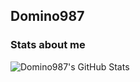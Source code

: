 ## Domino987

### Stats about me

![Domino987's GitHub Stats](https://github-readme-stats.vercel.app/api?username=Domino987&show_icons=true&title_color=fff&icon_color=79ff97&text_color=9f9f9f&bg_color=151515)

<!--
**Domino987/Domino987** is a ✨ _special_ ✨ repository because its `README.md` (this file) appears on your GitHub profile.

Here are some ideas to get you started:

- 🔭 I’m currently working on ...
- 🌱 I’m currently learning ...
- 👯 I’m looking to collaborate on ...
- 🤔 I’m looking for help with ...
- 💬 Ask me about ...
- 📫 How to reach me: ...
- 😄 Pronouns: ...
- ⚡ Fun fact: ...
-->
